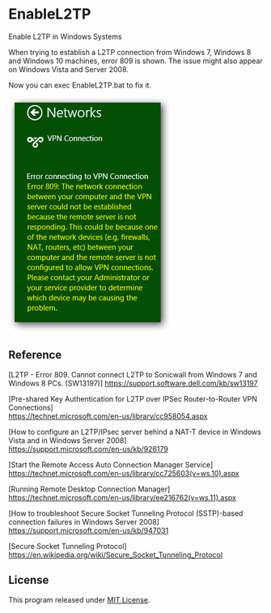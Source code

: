 # EnableL2TP
Enable L2TP in Windows Systems

When trying to establish a L2TP connection from Windows 7, Windows 8 and Windows 10 machines, error 809 is shown.
The issue might also appear on Windows Vista and Server 2008.

Now you can exec EnableL2TP.bat to fix it.

![img](l2tp-connection-error-809.png)

## Reference
[L2TP - Error 809. Cannot connect L2TP to Sonicwall from Windows 7 and Windows 8 PCs. (SW13197)] 
https://support.software.dell.com/kb/sw13197

[Pre-shared Key Authentication for L2TP over IPSec Router-to-Router VPN Connections]  
https://technet.microsoft.com/en-us/library/cc958054.aspx 

[How to configure an L2TP/IPsec server behind a NAT-T device in Windows Vista and in Windows Server 2008]  
https://support.microsoft.com/en-us/kb/926179

[Start the Remote Access Auto Connection Manager Service]  
https://technet.microsoft.com/en-us/library/cc725603(v=ws.10).aspx

[Running Remote Desktop Connection Manager]  
https://technet.microsoft.com/en-us/library/ee216762(v=ws.11).aspx

[How to troubleshoot Secure Socket Tunneling Protocol (SSTP)-based connection failures in Windows Server 2008]  
https://support.microsoft.com/en-us/kb/947031

[Secure Socket Tunneling Protocol]  
https://en.wikipedia.org/wiki/Secure_Socket_Tunneling_Protocol

## License

This program released under [MIT License](LICENSE).
